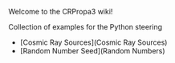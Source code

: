 Welcome to the CRPropa3 wiki!

Collection of examples for the Python steering
 * [Cosmic Ray Sources](Cosmic Ray Sources)
 * [Random Number Seed](Random Numbers)